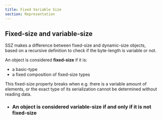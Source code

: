 ```yaml
---
title: Fixed Variable Size
section: Representation
---
```


## Fixed-size and variable-size

SSZ makes a difference between fixed-size and dynamic-size objects, based on a recursive definition to check if the byte-length is variable or not.

An object is considered **fixed-size** if it is:

- a basic-type
- a fixed composition of fixed-size types

This fixed-size property breaks when e.g. there is a variable amount of elements,
or the exact type of its serialization cannot be determined without reading data.

- ### An object is considered **variable-size** if and only if it is not fixed-size
